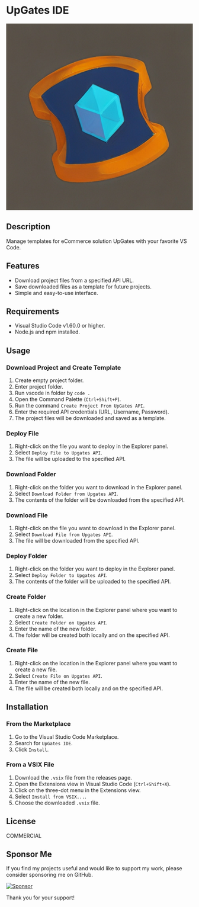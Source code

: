 # UpGates IDE
![UpGates IDE](./images/icon.png)
## Description

Manage templates for eCommerce solution UpGates with your favorite VS Code.

## Features

- Download project files from a specified API URL.
- Save downloaded files as a template for future projects.
- Simple and easy-to-use interface.

## Requirements

- Visual Studio Code v1.60.0 or higher.
- Node.js and npm installed.

## Usage

### Download Project and Create Template
1. Create empty project folder.
2. Enter project folder.
3. Run vscode in folder by ```code .``` 
4. Open the Command Palette (`Ctrl+Shift+P`).
5. Run the command `Create Project From UpGates API`.
6. Enter the required API credentials (URL, Username, Password).
7. The project files will be downloaded and saved as a template.

### Deploy File

1. Right-click on the file you want to deploy in the Explorer panel.
2. Select `Deploy File to Upgates API`.
3. The file will be uploaded to the specified API.

### Download Folder

1. Right-click on the folder you want to download in the Explorer panel.
2. Select `Download Folder from Upgates API`.
3. The contents of the folder will be downloaded from the specified API.

### Download File

1. Right-click on the file you want to download in the Explorer panel.
2. Select `Download File from Upgates API`.
3. The file will be downloaded from the specified API.

### Deploy Folder

1. Right-click on the folder you want to deploy in the Explorer panel.
2. Select `Deploy Folder to Upgates API`.
3. The contents of the folder will be uploaded to the specified API.

### Create Folder

1. Right-click on the location in the Explorer panel where you want to create a new folder.
2. Select `Create Folder on Upgates API`.
3. Enter the name of the new folder.
4. The folder will be created both locally and on the specified API.

### Create File

1. Right-click on the location in the Explorer panel where you want to create a new file.
2. Select `Create File on Upgates API`.
3. Enter the name of the new file.
4. The file will be created both locally and on the specified API.

## Installation

### From the Marketplace

1. Go to the Visual Studio Code Marketplace.
2. Search for `UpGates IDE`.
3. Click `Install`.

### From a VSIX File

1. Download the `.vsix` file from the releases page.
2. Open the Extensions view in Visual Studio Code (`Ctrl+Shift+X`).
3. Click on the three-dot menu in the Extensions view.
4. Select `Install from VSIX...`.
5. Choose the downloaded `.vsix` file.

## License

COMMERCIAL

## Sponsor Me

If you find my projects useful and would like to support my work, please consider sponsoring me on GitHub.

[![Sponsor](https://img.shields.io/badge/Sponsor-💖-brightgreen)](https://github.com/sponsors/sjurajpuchky)

Thank you for your support!
